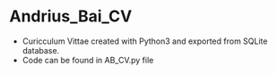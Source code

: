 # Andrius_Bai_CV

- Curicculum Vittae created with Python3 and exported from SQLite database.
- Code can be found in AB_CV.py file

